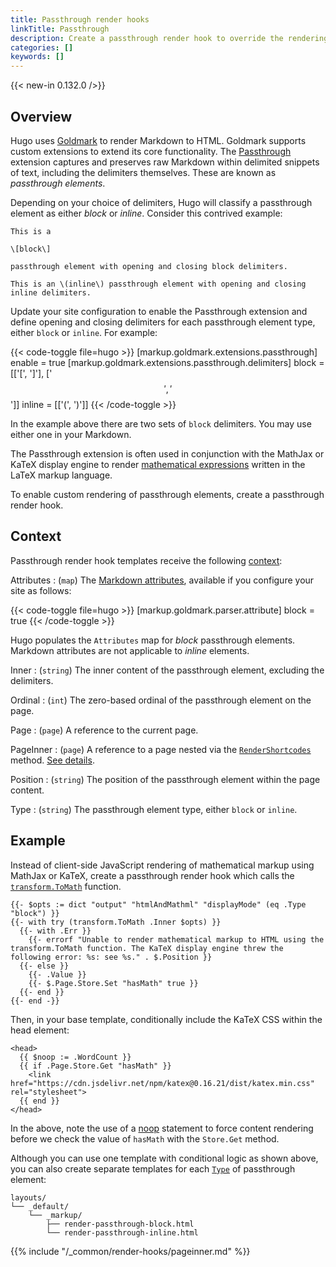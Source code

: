 ```yaml
---
title: Passthrough render hooks
linkTitle: Passthrough
description: Create a passthrough render hook to override the rendering of text snippets captured by the Goldmark Passthrough extension.
categories: []
keywords: []
---
```


{{< new-in 0.132.0 />}}

## Overview

Hugo uses [Goldmark] to render Markdown to HTML. Goldmark supports custom extensions to extend its core functionality. The [Passthrough] extension captures and preserves raw Markdown within delimited snippets of text, including the delimiters themselves. These are known as _passthrough elements_.

[Goldmark]: https://github.com/yuin/goldmark
[Passthrough]: /configuration/markup/#passthrough

Depending on your choice of delimiters, Hugo will classify a passthrough element as either _block_ or _inline_. Consider this contrived example:

```text {file="content/example.md"}
This is a

\[block\]

passthrough element with opening and closing block delimiters.

This is an \(inline\) passthrough element with opening and closing inline delimiters.
```

Update your site configuration to enable the Passthrough extension and define opening and closing delimiters for each passthrough element type, either `block` or `inline`. For example:

{{< code-toggle file=hugo >}}
[markup.goldmark.extensions.passthrough]
enable = true
[markup.goldmark.extensions.passthrough.delimiters]
block = [['\[', '\]'], ['$$', '$$']]
inline = [['\(', '\)']]
{{< /code-toggle >}}

In the example above there are two sets of `block` delimiters. You may use either one in your Markdown.

The Passthrough extension is often used in conjunction with the MathJax or KaTeX display engine to render [mathematical expressions] written in the LaTeX markup language.

[mathematical expressions]: /content-management/mathematics/

To enable custom rendering of passthrough elements, create a passthrough render hook.

## Context

Passthrough render hook templates receive the following [context](g):

Attributes
: (`map`) The [Markdown attributes], available if you configure your site as follows:

  {{< code-toggle file=hugo >}}
  [markup.goldmark.parser.attribute]
  block = true
  {{< /code-toggle >}}

  Hugo populates the `Attributes` map for _block_ passthrough elements. Markdown attributes are not applicable to _inline_ elements.

Inner
: (`string`) The inner content of the passthrough element, excluding the delimiters.

Ordinal
: (`int`) The zero-based ordinal of the passthrough element on the page.

Page
: (`page`) A reference to the current page.

PageInner
: (`page`) A reference to a page nested via the [`RenderShortcodes`] method. [See details](#pageinner-details).

Position
: (`string`) The position of the passthrough element within the page content.

Type
: (`string`) The passthrough element type, either `block` or `inline`.

[Markdown attributes]: /content-management/markdown-attributes/
[`RenderShortcodes`]: /methods/page/rendershortcodes

## Example

Instead of client-side JavaScript rendering of mathematical markup using MathJax or KaTeX, create a passthrough render hook which calls the [`transform.ToMath`] function.

[`transform.ToMath`]: /functions/transform/tomath/

```go-html-template {file="layouts/_default/_markup/render-passthrough.html" copy=true}
{{- $opts := dict "output" "htmlAndMathml" "displayMode" (eq .Type "block") }}
{{- with try (transform.ToMath .Inner $opts) }}
  {{- with .Err }}
    {{- errorf "Unable to render mathematical markup to HTML using the transform.ToMath function. The KaTeX display engine threw the following error: %s: see %s." . $.Position }}
  {{- else }}
    {{- .Value }}
    {{- $.Page.Store.Set "hasMath" true }}
  {{- end }}
{{- end -}}
```

Then, in your base template, conditionally include the KaTeX CSS within the head element:

```go-html-template {file="layouts/_default/baseof.html" copy=true}
<head>
  {{ $noop := .WordCount }}
  {{ if .Page.Store.Get "hasMath" }}
    <link href="https://cdn.jsdelivr.net/npm/katex@0.16.21/dist/katex.min.css" rel="stylesheet">
  {{ end }}
</head>
```

In the above, note the use of a [noop](g) statement to force content rendering before we check the value of `hasMath` with the `Store.Get` method.

Although you can use one template with conditional logic as shown above, you can also create separate templates for each [`Type`](#type) of passthrough element:

```text
layouts/
└── _default/
    └── _markup/
        ├── render-passthrough-block.html
        └── render-passthrough-inline.html
```

{{% include "/_common/render-hooks/pageinner.md" %}}
